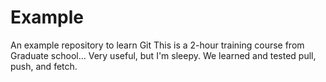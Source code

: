 # Example
An example repository to learn Git
This is a 2-hour training course from Graduate school... Very useful, but I'm sleepy.
We learned and tested pull, push, and fetch.
